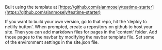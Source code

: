 Built using the template at [https://github.com/alanmosely/teatime-starter](https://github.com/alanmosely/teatime-starter)

If you want to build your own version, go to that repo, hit the 'deploy to netlify button'. When prompted, create a repository on github to host your site. Then you can add markdown files for pages in the 'content' folder. Add those pages to the navbar by modifying the navbar template file. Set some of the environment settings in the site.json file.
